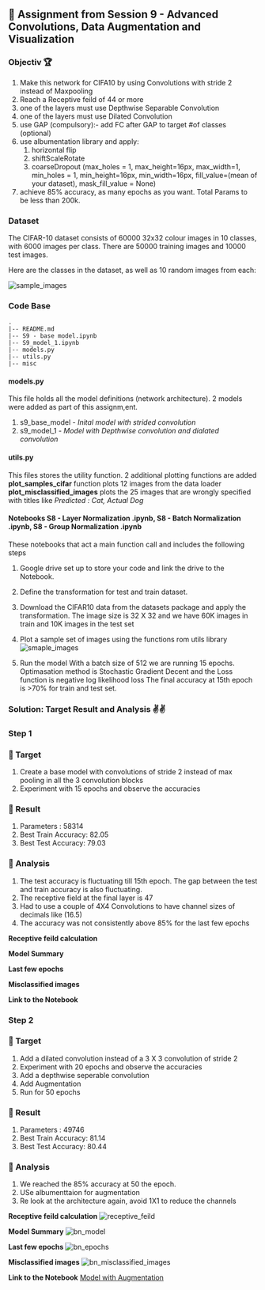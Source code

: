 ## 🤖 Assignment from Session 9 - Advanced Convolutions, Data Augmentation and Visualization

### Objectiv 🏆 
1. Make this network for CIFA10 by using Convolutions with stride 2 instead of Maxpooling
2. Reach a Receptive feild of 44 or more
3. one of the layers must use Depthwise Separable Convolution
4. one of the layers must use Dilated Convolution
5. use GAP (compulsory):- add FC after GAP to target #of classes (optional)
6. use albumentation library and apply:
   1. horizontal flip
   2. shiftScaleRotate
   3. coarseDropout (max_holes = 1, max_height=16px, max_width=1, min_holes = 1, min_height=16px, min_width=16px, fill_value=(mean of your dataset), mask_fill_value = None)
7. achieve 85% accuracy, as many epochs as you want. Total Params to be less than 200k.

### Dataset
The CIFAR-10 dataset consists of 60000 32x32 colour images in 10 classes, with 6000 images per class. There are 50000 training images and 10000 test images.

Here are the classes in the dataset, as well as 10 random images from each:

![sample_images](https://github.com/prarthananbhat/ERA/blob/master/Session_8/misc/sample_images_downloaded.png)

### Code Base
```
.
|-- README.md
|-- S9 - base model.ipynb
|-- S9_model_1.ipynb
|-- models.py
|-- utils.py
|-- misc
```

#### models.py
This file holds all the model definitions (network architecture). 2 models were added as part of this assignm,ent. 
1. s9_base_model - *Inital model with strided convolution*
2. s9_model_1 - *Model with Depthwise convolution and dialated convolution*


#### utils.py
This files stores the utility function. 2 additional plotting functions are added
**plot_samples_cifar** function plots 12 images from the data loader
**plot_misclassified_images** plots the 25 images that are wrongly specified with titles like *Predicted : Cat, Actual Dog*

#### Notebooks S8 - Layer Normalization .ipynb, S8 - Batch Normalization .ipynb, S8 - Group Normalization .ipynb
These notebooks that act a main function call and includes the following steps

1. Google drive set up to store your code and link the drive to the Notebook.
2. Define the transformation for test and train dataset. 
3. Download the CIFAR10 data from the datasets package and apply the transformation.
 The image size is 32 X 32 and we have 60K images in train and 10K images in the test set

4. Plot a sample set of images using the functions rom utils library
![smaple_images](https://github.com/prarthananbhat/ERA/blob/master/Session_8/misc/Sample%20Images.png)

6. Run the model
With a batch size of 512 we are running 15 epochs.
Optimasation method is Stochastic Gradient Decent and the Loss function is  negative log likelihood loss
The final accuracy at 15th  epoch is >70% for train and test set.


### Solution: Target Result and Analysis ✌✌️
### Step 1
### 🎯 Target
1. Create a base model with convolutions of stride 2 instead of max pooling in all the 3 convolution blocks
2. Experiment with 15 epochs and observe the accuracies

### 💪 Result
1. Parameters : 58314
2. Best Train Accuracy: 82.05
3. Best Test Accuracy: 79.03

### 👀 Analysis
1. The test accuracy is fluctuating till 15th epoch. The gap between the test and train accuracy is also fluctuating.
2. The receptive field at the final layer is 47
3. Had to use a couple of 4X4 Convolutions to have channel sizes of decimals like (16.5)
4. The accuracy was not consistently above 85% for the last few epochs


**Receptive feild calculation**


**Model Summary**


**Last few epochs**


**Misclassified images**


**Link to the Notebook**



### Step 2
### 🎯 Target
1. Add a dilated convolution instead of a 3 X 3 convolution of stride 2
2. Experiment with 20 epochs and observe the accuracies
3. Add a depthwise seperable convolution
4. Add Augmentation
5. Run for 50 epochs

### 💪 Result
1. Parameters : 49746
2. Best Train Accuracy: 81.14
3. Best Test Accuracy: 80.44

### 👀 Analysis
1. We reached the 85% accuracy at 50 the epoch.
2. USe albumenttaion for augmentation
3. Re look at the architecture again, avoid 1X1 to reduce the channels

**Receptive feild calculation**
![receptive_feild](https://github.com/prarthananbhat/ERA/blob/master/Session_9/misc/Step%202/Receptive%20Feild%20Calculations.png)

**Model Summary**
![bn_model](https://github.com/prarthananbhat/ERA/blob/master/Session_9/misc/Step%202/model.png)

**Last few epochs**
![bn_epochs](https://github.com/prarthananbhat/ERA/blob/master/Session_9/misc/Step%202/epochs.png)

**Misclassified images**
![bn_misclassified_images](https://github.com/prarthananbhat/ERA/blob/master/Session_9/misc/Step%202/missclassified%20images.png)

**Link to the Notebook**
[Model with Augmentation](https://github.com/prarthananbhat/ERA/blob/master/Session_9/S9_model_1.ipynb)



